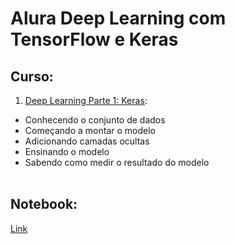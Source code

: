# Alura Deep Learning com TensorFlow e Keras

## Curso:
1. [Deep Learning Parte 1: Keras](https://cursos.alura.com.br/certificate/9ef1b028-5bfb-4a4c-a699-826f7801687c):
- Conhecendo o conjunto de dados
- Começando a montar o modelo
- Adicionando camadas ocultas
- Ensinando o modelo
- Sabendo como medir o resultado do modelo
<br><br>

## Notebook:
[Link](https://github.com/GilsonMuniz/alura_deep_learning_roupas/blob/master/notebook.ipynb)
